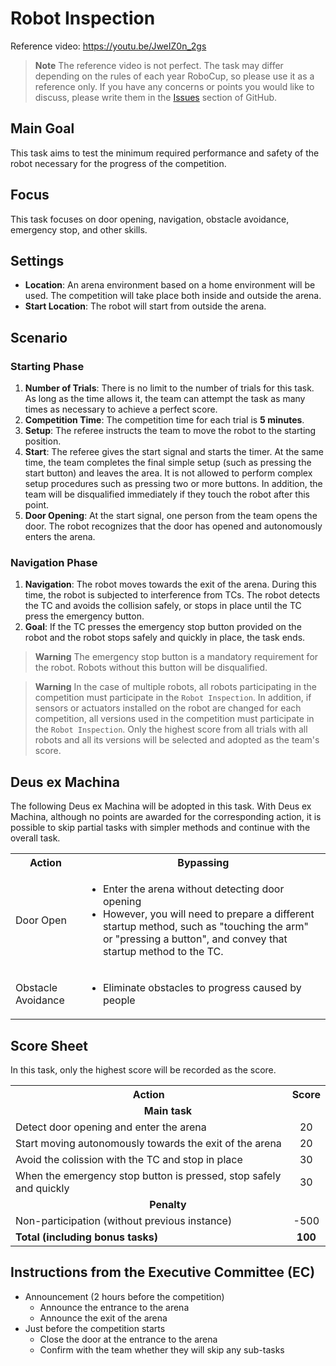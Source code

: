 # Robot Inspection

Reference video: https://youtu.be/JweIZ0n_2gs

> **Note**
> The reference video is not perfect. The task may differ depending on the rules of each year RoboCup, so please use it as a reference only.
> If you have any concerns or points you would like to discuss, please write them in the [Issues](https://github.com/RoboCupAtHomeJP/Rule2023/issues) section of GitHub.


## Main Goal

This task aims to test the minimum required performance and safety of the robot necessary for the progress of the competition.


## Focus

This task focuses on door opening, navigation, obstacle avoidance, emergency stop, and other skills.


## Settings

- **Location**: An arena environment based on a home environment will be used. The competition will take place both inside and outside the arena.
- **Start Location**: The robot will start from outside the arena.


## Scenario

### Starting Phase

1. **Number of Trials**: There is no limit to the number of trials for this task. As long as the time allows it, the team can attempt the task as many times as necessary to achieve a perfect score.
1. **Competition Time**: The competition time for each trial is **5 minutes**.
1. **Setup**: The referee instructs the team to move the robot to the starting position.
1. **Start**: The referee gives the start signal and starts the timer. At the same time, the team completes the final simple setup (such as pressing the start button) and leaves the area. It is not allowed to perform complex setup procedures such as pressing two or more buttons. In addition, the team will be disqualified immediately if they touch the robot after this point.
1. **Door Opening**: At the start signal, one person from the team opens the door. The robot recognizes that the door has opened and autonomously enters the arena.

### Navigation Phase

1. **Navigation**: The robot moves towards the exit of the arena. During this time, the robot is subjected to interference from TCs. The robot detects the TC and avoids the collision safely, or stops in place until the TC press the emergency button.
1. **Goal**: If the TC presses the emergency stop button provided on the robot and the robot stops safely and quickly in place, the task ends.

> **Warning**
> The emergency stop button is a mandatory requirement for the robot. Robots without this button will be disqualified.

> **Warning**
> In the case of multiple robots, all robots participating in the competition must participate in the `Robot Inspection`.
> In addition, if sensors or actuators installed on the robot are changed for each competition, all versions used in the competition must participate in the `Robot Inspection`.
> Only the highest score from all trials with all robots and all its versions will be selected and adopted as the team's score.


## Deus ex Machina

The following Deus ex Machina will be adopted in this task. With Deus ex Machina, although no points are awarded for the corresponding action, it is possible to skip partial tasks with simpler methods and continue with the overall task.

<table>
  <tr>
    <th> <b>Action<b> </th>
    <th> <b>Bypassing<b> </th>
  </tr>
  <tr>
    <td> Door Open </td>
    <td>
      <ul>
        <li> Enter the arena without detecting door opening </li>
        <li> However, you will need to prepare a different startup method, such as "touching the arm" or "pressing a button", and convey that startup method to the TC. </li>
      </ul> 
    </td>
  </tr>
   <tr>
    <td> Obstacle Avoidance </td>
    <td>
      <ul>
        <li> Eliminate obstacles to progress caused by people </li>
      </ul> 
    </td>
  </tr>
</table>

   
## Score Sheet

In this task, only the highest score will be recorded as the score.

<table>
  <tr>
    <th> <b>Action</b> </th>
    <th> <b>Score</b> </th>
  </tr>
  <tr>
    <td colspan="2" align="center"> <b>Main task</b> </td>
  </tr>
  <tr>
    <td> Detect door opening and enter the arena </td>
    <td align="center"> 20 </td>
  </tr>
  <tr>
    <td> Start moving autonomously towards the exit of the arena </td>
    <td align="center"> 20 </td>
  </tr>
  <tr>
    <td> Avoid the colission with the TC and stop in place </td>
    <td align="center"> 30 </td>
  </tr>
  <tr>
    <td> When the emergency stop button is pressed, stop safely and quickly </td>
    <td align="center"> 30 </td>
  </tr>
  <tr>
    <td colspan="2" align="center"> <b>Penalty</b> </td>
  </tr>
  <tr>
    <td> Non-participation (without previous instance) </td>
    <td align="center"> -500 </td>
  </tr>
  <tr>
    <td> <b>Total (including bonus tasks)</b> </td>
    <td align="center"> <b>100</b> </td>
  </tr>
</table>


## Instructions from the Executive Committee (EC)

- Announcement (2 hours before the competition)
  - Announce the entrance to the arena
  - Announce the exit of the arena
- Just before the competition starts
  - Close the door at the entrance to the arena
  - Confirm with the team whether they will skip any sub-tasks
